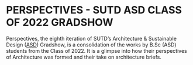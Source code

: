 # PERSPECTIVES - SUTD ASD CLASS OF 2022 GRADSHOW
Perspectives, the eighth iteration of SUTD’s Architecture & Sustainable Design (<a href="https://www.sutd.edu.sg/asd/">ASD</a>) Gradshow, is a consolidation of the works by B.Sc (ASD) students from the Class of 2022. It is a glimpse into how their perspectives of Architecture was formed and their take on architecture briefs.
